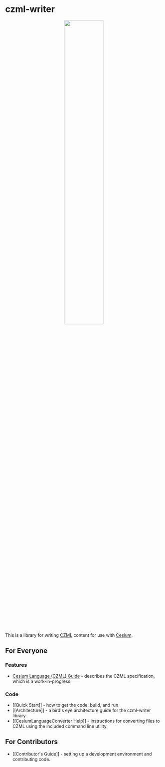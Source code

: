 czml-writer
===========

<p align="center">
<img src="https://github.com/AnalyticalGraphicsInc/cesium/wiki/logos/Cesium_Logo_Color.jpg" width="50%" />
</p>

This is a library for writing [CZML](http://cesium.agi.com/czml.html) content for use with [Cesium](http://cesium.agi.com/).

## For Everyone

### Features
* [Cesium Language (CZML) Guide](https://github.com/AnalyticalGraphicsInc/cesium/wiki/czml-guide) - describes the CZML specification, which is a work-in-progress.

### Code
* [[Quick Start]] - how to get the code, build, and run.
* [[Architecture]] - a bird's eye architecture guide for the czml-writer library.
* [[CesiumLanguageConverter Help]] - instructions for converting files to CZML using the included command line utility.

## For Contributors

* [[Contributor's Guide]] - setting up a development environment and contributing code.